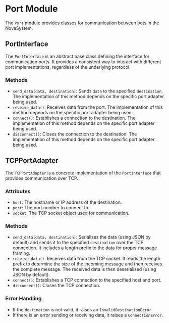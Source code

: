 # Port Module

The `Port` module provides classes for communication between bots in the NovaSystem.

## PortInterface

The `PortInterface` is an abstract base class defining the interface for communication ports.  It provides a consistent way to interact with different port implementations, regardless of the underlying protocol.

### Methods

* `send_data(data, destination)`: Sends `data` to the specified `destination`. The implementation of this method depends on the specific port adapter being used.
* `receive_data()`: Receives data from the port. The implementation of this method depends on the specific port adapter being used.
* `connect()`: Establishes a connection to the destination. The implementation of this method depends on the specific port adapter being used.
* `disconnect()`: Closes the connection to the destination. The implementation of this method depends on the specific port adapter being used.


## TCPPortAdapter

The `TCPPortAdapter` is a concrete implementation of the `PortInterface` that provides communication over TCP.

### Attributes

* `host`: The hostname or IP address of the destination.
* `port`: The port number to connect to.
* `socket`: The TCP socket object used for communication.

### Methods

* `send_data(data, destination)`:  Serializes the data (using JSON by default) and sends it to the specified `destination` over the TCP connection. It includes a length prefix to the data for proper message framing. 
* `receive_data()`: Receives data from the TCP socket. It reads the length prefix to determine the size of the incoming message and then receives the complete message. The received data is then deserialized (using JSON by default).
* `connect()`: Establishes a TCP connection to the specified host and port.
* `disconnect()`: Closes the TCP connection. 

### Error Handling

* If the `destination` is not valid, it raises an `InvalidDestinationError`.
* If there is an error sending or receiving data, it raises a `ConnectionError`.
